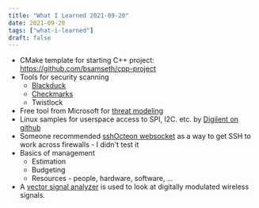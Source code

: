 ```yaml
---
title: "What I Learned 2021-09-20"
date: 2021-09-20
tags: ["what-i-learned"]
draft: false
---
```


- CMake template for starting C++ project: https://github.com/bsamseth/cpp-project
- Tools for security scanning
	- [Blackduck](https://www.blackducksoftware.com/)
	- [Checkmarks](https://checkmarx.com/)
	- Twistlock 
- Free tool from Microsoft for [threat modeling](https://www.microsoft.com/en-us/securityengineering/sdl/threatmodeling)
- Linux samples for userspace access to SPI, I2C. etc. by [Digilent on github](https://github.com/Digilent/linux-userspace-examples)
- Someone recommended [sshOcteon websocket](https://sshocean.com/sshwebsocket) as a way to get SSH to work across firewalls - I didn't test it
- Basics of management
	- Estimation
	- Budgeting
	- Resources - people, hardware, software, ...
- A [vector signal analyzer](https://en.wikipedia.org/wiki/Vector_signal_analyzer)
  is used to look at digitally modulated wireless signals.
